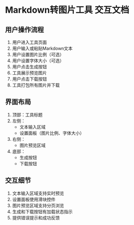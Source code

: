 # Markdown转图片工具 交互文档

## 用户操作流程

1. 用户进入工具页面
2. 用户输入或粘贴Markdown文本
3. 用户设置图片比例（可选）
4. 用户设置字体大小（可选）
5. 用户点击生成按钮
6. 工具展示预览图片
7. 用户点击下载按钮
8. 工具打包所有图片并下载

## 界面布局

1. 顶部：工具标题
2. 左侧：
   - 文本输入区域
   - 设置面板（图片比例、字体大小）
3. 右侧：
   - 图片预览区域
4. 底部：
   - 生成按钮
   - 下载按钮

## 交互细节

1. 文本输入区域支持实时预览
2. 设置面板使用滑块控件
3. 图片预览区域支持分页浏览
4. 生成和下载按钮有加载状态指示
5. 提供错误提示和成功反馈